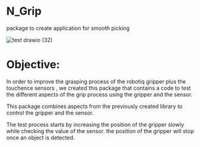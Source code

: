 # N_Grip

package to create application for smooth picking 



![test drawio (32)](https://user-images.githubusercontent.com/47193436/159449218-03cf6de2-749e-44f5-8f27-fe24671a5fbc.png)




# Objective: 


In order to improve the grasping process of the robotiq gripper plus the touchence sensors , we created this package that contains a code 
to test the different aspects of the grip process using the gripper and the sensor.

This package combines aspects from the previously created library to control the gripper and the sensor. 

The test process starts by increasing the position of the gripper slowly while checking the value of the sensor.
the position of the gripper will stop once an object is detected. 

